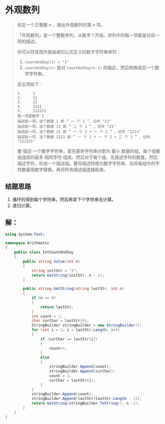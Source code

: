 # 外观数列

> 给定一个正整数 n ，输出外观数列的第 n 项。
>
> 「外观数列」是一个整数序列，从数字 1 开始，序列中的每一项都是对前一项的描述。
>
> 你可以将其视作是由递归公式定义的数字字符串序列：
>
> 1. `countAndSay(1) = "1"`
> 2. `countAndSay(n)` 是对 `countAndSay(n-1)` 的描述，然后转换成另一个数字字符串。
>
> 前五项如下：
>
> ```
> 1.     1
> 2.     11
> 3.     21
> 4.     1211
> 5.     111221
> 第一项是数字 1 
> 描述前一项，这个数是 1 即 “ 一 个 1 ”，记作 "11"
> 描述前一项，这个数是 11 即 “ 二 个 1 ” ，记作 "21"
> 描述前一项，这个数是 21 即 “ 一 个 2 + 一 个 1 ” ，记作 "1211"
> 描述前一项，这个数是 1211 即 “ 一 个 1 + 一 个 2 + 二 个 1 ” ，记作 "111221"
> ```
>
> 要 描述 一个数字字符串，首先要将字符串分割为 最小 数量的组，每个组都由连续的最多 相同字符 组成。然后对于每个组，先描述字符的数量，然后描述字符，形成一个描述组。要将描述转换为数字字符串，先将每组中的字符数量用数字替换，再将所有描述组连接起来。
>

## 结题思路

1. 循环的得到每个字符串，然后再拿下个字符串去计算。
2. 递归计算。

## 解：

```c#
using System.Text;

namespace Arithmatic
{
    public class IntCountAndSay
    {
        public string Solve(int n)
        {
            string initStr = "1";
            return GetString(initStr, n - 1);
        }

        public string GetString(string lastStr, int n)
        {
            if (n == 0)
            {
                return lastStr;
            }
            int count = 1;
            char curChar = lastStr[0];
            StringBuilder stringBuilder = new StringBuilder();
            for (int i = 1; i < lastStr.Length; i++)
            {
                if (curChar == lastStr[i])
                {
                    count++;
                }
                else
                {
                    stringBuilder.Append(count);
                    stringBuilder.Append(curChar);
                    count = 1;
                    curChar = lastStr[i];
                }
            }
            stringBuilder.Append(count);
            stringBuilder.Append(lastStr[lastStr.Length - 1]);
            return GetString(stringBuilder.ToString(), n -1);
        }
    }
}

```

